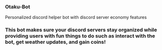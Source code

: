 ### Otaku-Bot
Personalized discord helper bot with discord server economy features

### This bot makes sure your discord servers stay organized while providing users with fun things to do such as interact with the bot, get weather updates, and gain coins!
